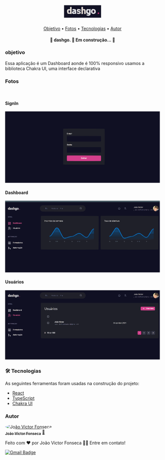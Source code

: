 <h1 align="center"><svg xmlns="http://www.w3.org/2000/svg" version="1.1" width="121px" height="41px" style="shape-rendering:geometricPrecision; text-rendering:geometricPrecision; image-rendering:optimizeQuality; fill-rule:evenodd; clip-rule:evenodd" xmlns:xlink="http://www.w3.org/1999/xlink">
<g><path style="opacity:1" fill="#121225" d="M -0.5,-0.5 C 39.8333,-0.5 80.1667,-0.5 120.5,-0.5C 120.5,13.1667 120.5,26.8333 120.5,40.5C 80.1667,40.5 39.8333,40.5 -0.5,40.5C -0.5,26.8333 -0.5,13.1667 -0.5,-0.5 Z"/></g>
<g><path style="opacity:1" fill="#e2ddd5" d="M 19.5,5.5 C 21.1667,5.5 22.8333,5.5 24.5,5.5C 24.5,13.1667 24.5,20.8333 24.5,28.5C 20.601,27.8171 16.601,27.6504 12.5,28C 9.64026,24.3186 8.80693,20.1519 10,15.5C 12.4746,12.4764 15.4746,11.8097 19,13.5C 19.4974,10.854 19.6641,8.1873 19.5,5.5 Z"/></g>
<g><path style="opacity:1" fill="#e3dad3" d="M 56.5,5.5 C 58.1667,5.5 59.8333,5.5 61.5,5.5C 61.3359,8.1873 61.5026,10.854 62,13.5C 65.3937,11.7253 68.0604,12.392 70,15.5C 70.499,19.8206 70.6657,24.1539 70.5,28.5C 68.8333,28.5 67.1667,28.5 65.5,28.5C 65.5,24.5 65.5,20.5 65.5,16.5C 64.1667,16.5 62.8333,16.5 61.5,16.5C 61.5,20.5 61.5,24.5 61.5,28.5C 59.8333,28.5 58.1667,28.5 56.5,28.5C 56.5,20.8333 56.5,13.1667 56.5,5.5 Z"/></g>
<g><path style="opacity:1" fill="#dcdde1" d="M 28.5,12.5 C 32.2568,12.0708 35.7568,12.7375 39,14.5C 39.4992,19.1548 39.6658,23.8215 39.5,28.5C 36.7381,27.6473 34.0715,27.6473 31.5,28.5C 24.8089,27.2325 23.8089,24.0658 28.5,19C 30.5767,18.8078 32.5767,18.3078 34.5,17.5C 31.5535,16.6786 28.5535,16.1786 25.5,16C 26.7101,14.9609 27.7101,13.7942 28.5,12.5 Z"/></g>
<g><path style="opacity:1" fill="#e0dede" d="M 43.5,12.5 C 47.2568,12.0708 50.7568,12.7375 54,14.5C 54.4828,15.448 54.6495,16.448 54.5,17.5C 51.8431,17.838 49.5098,17.1713 47.5,15.5C 46.6143,16.325 46.281,17.325 46.5,18.5C 52.3771,18.2057 54.8771,20.8724 54,26.5C 50.7441,28.4285 47.2441,28.9285 43.5,28C 41.9632,26.8904 41.2965,25.3904 41.5,23.5C 44.3297,23.6941 46.9963,24.3608 49.5,25.5C 49.5,24.5 49.5,23.5 49.5,22.5C 41.8817,22.2522 39.8817,18.9189 43.5,12.5 Z"/></g>
<g><path style="opacity:1" fill="#dddfe2" d="M 75.5,12.5 C 79.315,13.1049 82.9817,13.1049 86.5,12.5C 86.6662,18.8421 86.4995,25.1754 86,31.5C 81.5632,35.2051 77.0632,35.3718 72.5,32C 73.0465,31.0754 73.7132,30.2421 74.5,29.5C 76.8392,30.724 79.1725,30.724 81.5,29.5C 73.7694,29.0184 70.6028,25.0184 72,17.5C 72.2572,15.0935 73.4238,13.4268 75.5,12.5 Z"/></g>
<g><path style="opacity:1" fill="#dddcde" d="M 91.5,12.5 C 100.657,11.4892 104.49,15.4892 103,24.5C 98.6248,29.3815 93.9581,29.7148 89,25.5C 86.4582,20.4379 87.2915,16.1046 91.5,12.5 Z"/></g>
<g><path style="opacity:1" fill="#141233" d="M 15.5,16.5 C 16.8221,16.33 17.9887,16.6634 19,17.5C 19.6667,19.5 19.6667,21.5 19,23.5C 17.6667,24.8333 16.3333,24.8333 15,23.5C 14.2967,21.0709 14.4634,18.7375 15.5,16.5 Z"/></g>
<g><path style="opacity:1" fill="#191126" d="M 77.5,16.5 C 78.8333,16.5 80.1667,16.5 81.5,16.5C 81.5,19.1667 81.5,21.8333 81.5,24.5C 76.6645,23.7913 75.3312,21.1246 77.5,16.5 Z"/></g>
<g><path style="opacity:1" fill="#251630" d="M 93.5,16.5 C 95.1439,16.2865 96.6439,16.6198 98,17.5C 98.7581,19.7695 98.5914,21.9361 97.5,24C 95.8876,24.7203 94.3876,24.5536 93,23.5C 92.2967,21.0709 92.4634,18.7375 93.5,16.5 Z"/></g>
<g><path style="opacity:1" fill="#141027" d="M 31.5,21.5 C 32.5,21.5 33.5,21.5 34.5,21.5C 34.5,22.5 34.5,23.5 34.5,24.5C 31.4331,24.8795 30.4331,23.8795 31.5,21.5 Z"/></g>
<g><path style="opacity:1" fill="#c03373" d="M 110.5,23.5 C 114.161,23.3501 115.161,24.8501 113.5,28C 112.207,28.49 110.873,28.6567 109.5,28.5C 109.366,26.7085 109.699,25.0418 110.5,23.5 Z"/></g>
</svg>
</h1>
<p align="center">
 <a href="#objetivo">Objetivo</a> •
 <a href="#Fotos">Fotos</a> •
 <a href="#tecnologias">Tecnologias</a> •
 <a href="#autor">Autor</a>
</p>


<h4 align="center">
	🚧  dashgo. 🚀 Em construção...  🚧
</h4>

### objetivo
Essa aplicação é um Dashboard aonde é 100% responsivo usamos a biblioteca Chakra UI, uma interface  declarativa

### Fotos 

<br>

<h4>SignIn</h4>

<img src="./SingIn.svg" width="550px;" />

<br>

<h4>Dashboard</h4>

<img src="./Dashboard.svg" width="550px;" />

<br>

<h4>Usuários</h4>

<img src="./Usuário.svg" width="550px;" />

<br>

### 🛠 Tecnologias

As seguintes ferramentas foram usadas na construção do projeto:

- [React](https://pt-br.reactjs.org/)
- [TypeScript](https://www.typescriptlang.org/)
- [Chakra UI](https://chakra-ui.com//)


### Autor


<a href="https://github.com/joao-victor-fonseca">
 <img style="border-radius: 50%;" src="https://avatars.githubusercontent.com/u/84512746?v=4" width="100px;" alt="João Victor Fonseca"/>
 <br />
 <sub><b>João Victor Fonseca</b></sub></a> <a href="https://github.com/joao-victor-fonseca" title="perfil">🚀</a>


Feito com ❤️ por João Victor Fonseca 👋🏽 Entre em contato!


[![Gmail Badge](https://img.shields.io/badge/-Gmail-c14438?style=flat-square&logo=Gmail&logoColor=white&link=mailto:Gmail)](mailto:joaovictorfosecaassis@gmail.com)